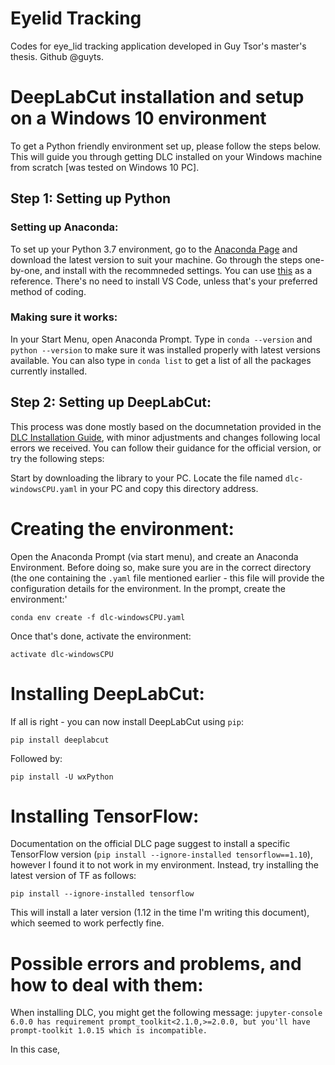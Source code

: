 # Eyelid Tracking
Codes for eye_lid tracking application developed in Guy Tsor's master's thesis.
Github @guyts.


# DeepLabCut installation and setup on a Windows 10 environment

To get a Python friendly environment set up, please follow the steps below. This will guide you through getting DLC installed on your Windows machine from scratch [was tested on Windows 10 PC].

## Step 1: Setting up Python

### Setting up Anaconda:

To set up your Python 3.7 environment, go to the [Anaconda Page](https://www.anaconda.com/download/) and download the latest version to suit your machine.
Go through the steps one-by-one, and install with the recommneded settings. You can use [this](https://www.datacamp.com/community/tutorials/installing-anaconda-windows) as a reference. There's no need to install VS Code, unless that's your preferred method of coding.

### Making sure it works:

In your Start Menu, open Anaconda Prompt. Type in `conda --version` and `python --version` to make sure it was installed properly with latest versions available. 
You can also type in `conda list` to get a list of all the packages currently installed. 

## Step 2: Setting up DeepLabCut:

This process was done mostly based on the documnetation provided in the [DLC Installation Guide](https://github.com/AlexEMG/DeepLabCut/blob/master/docs/installation.md), with minor adjustments and changes following local errors we received. You can follow their guidance for the official version, or try the following steps:

Start by downloading the library to your PC. Locate the file named `dlc-windowsCPU.yaml` in your PC and copy this directory address.

# Creating the environment:

Open the Anaconda Prompt (via start menu), and create an Anaconda Environment. Before doing so, make sure you are in the correct directory (the one containing the `.yaml` file mentioned earlier - this file will provide the configuration details for the environment.
In the prompt, create the environment:'

`conda env create -f dlc-windowsCPU.yaml`

Once that's done, activate the environment:

`activate dlc-windowsCPU`

# Installing DeepLabCut:

If all is right - you can now install DeepLabCut using `pip`:

`pip install deeplabcut`

Followed by:

`pip install -U wxPython`

# Installing TensorFlow:

Documentation on the official DLC page suggest to install a specific TensorFlow version (`pip install --ignore-installed tensorflow==1.10`), however I found it to not work in my environment. Instead, try installing the latest version of TF as follows:

`pip install --ignore-installed tensorflow`

This will install a later version (1.12 in the time I'm writing this document), which seemed to work perfectly fine.

# Possible errors and problems, and how to deal with them:

When installing DLC, you might get the following message:
`jupyter-console 6.0.0 has requirement prompt_toolkit<2.1.0,>=2.0.0, but you'll have prompt-toolkit 1.0.15 which is incompatible.`

In this case,

